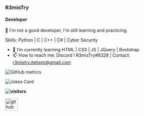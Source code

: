 ### R3misTry
#### Developer
:wave: I'm not a good developer, I'm still learning and practicing.

Skills: Python | C | C++ | C# | Cyber Security

- :seedling: I’m currently learning HTML | CSS | JS | JQuery | Bootstrap
- :mailbox: How to reach me: Discord ! R3misTry#8328 | Contact: r3mistry.iletisim@gmail.com

![GitHub metrics](https://metrics.lecoq.io/Mertsayar6623)

![Jokes Card](https://readme-jokes.vercel.app/api)

**![visitors](https://visitor-badge.glitch.me/badge?page_id=Mertsayar6623.Mertsayar6623)**

[<img src='https://cdn.jsdelivr.net/npm/simple-icons@3.0.1/icons/github.svg' alt='github' height='40'>](https://github.com/Mertsayar6623)  
